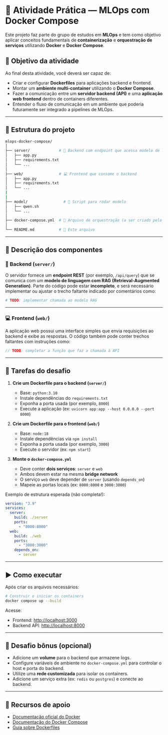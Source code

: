 # 🐳 Atividade Prática — MLOps com Docker Compose

Este projeto faz parte do grupo de estudos em **MLOps** e tem como objetivo aplicar conceitos fundamentais de **containerização** e **orquestração de serviços** utilizando **Docker** e **Docker Compose**.

## 🎯 Objetivo da atividade

Ao final desta atividade, você deverá ser capaz de:

* Criar e configurar **Dockerfiles** para aplicações backend e frontend.
* Montar um **ambiente multi-container** utilizando o **Docker Compose**.
* Fazer a comunicação entre um **servidor backend (API)** e uma **aplicação web frontend** dentro de containers diferentes.
* Entender o fluxo de comunicação em um ambiente que poderia futuramente ser integrado a pipelines de MLOps.

---

## 📁 Estrutura do projeto

```bash
mlops-docker-compose/
│
├── server/             # 🧠 Backend com endpoint que acessa modelo de linguagem via RAG
│   ├── app.py          
│   ├── requirements.txt
│   └── ...             
│
├── web/                # 💻 Frontend que consome o backend
│   ├── app.py          
│   ├── requirements.txt
│   └── ... 
|
| 
├── model/                # 🧠 Script para rodar modelo
│   ├── qwen.sh          
│   └── ...             
│
├── docker-compose.yml  # 🧩 Arquivo de orquestração (a ser criado pelo aluno)
│
└── README.md           # 📘 Este arquivo
```

---

## 🧪 Descrição dos componentes

### 🧠 Backend (`server/`)

O servidor fornece um **endpoint REST** (por exemplo, `/api/query`) que se comunica com um **modelo de linguagem com RAG (Retrieval-Augmented Generation)**.
Parte do código pode estar **incompleto**, e será necessário implementar ou ajustar o trecho faltante indicado por comentários como:

```python
# TODO: implementar chamada ao modelo RAG
```

---

### 💻 Frontend (`web/`)

A aplicação web possui uma interface simples que envia requisições ao backend e exibe as respostas.
O código também pode conter trechos faltantes com instruções como:

```javascript
// TODO: completar a função que faz a chamada à API
```

---

## 🧩 Tarefas do desafio

1. **Crie um Dockerfile para o backend (`server/`)**

   * Base: `python:3.10`
   * Instale dependências do `requirements.txt`
   * Exponha a porta usada (por exemplo, `8000`)
   * Execute a aplicação (ex: `uvicorn app:app --host 0.0.0.0 --port 8000`)

2. **Crie um Dockerfile para o frontend (`web/`)**

   * Base: `node:18`
   * Instale dependências via `npm install`
   * Exponha a porta usada (por exemplo, `3000`)
   * Execute o servidor (ex: `npm start`)

3. **Monte o `docker-compose.yml`**

   * Deve conter **dois serviços**: `server` e `web`
   * Ambos devem estar na mesma **bridge network**
   * O serviço `web` deve depender de `server` (usando `depends_on`)
   * Mapeie as portas locais (ex: `8000:8000` e `3000:3000`)

Exemplo de estrutura esperada (não completa!):

```yaml
version: "3.9"
services:
  server:
    build: ./server
    ports:
      - "8000:8000"
  web:
    build: ./web
    ports:
      - "3000:3000"
    depends_on:
      - server
```

---

## ▶️ Como executar

Após criar os arquivos necessários:

```bash
# Construir e iniciar os containers
docker compose up --build
```

Acesse:

* Frontend: [http://localhost:3000](http://localhost:3000)
* Backend API: [http://localhost:8000](http://localhost:8000)

---

## 🧩 Desafio bônus (opcional)

* Adicione um **volume** para o backend que armazene logs.
* Configure variáveis de ambiente no `docker-compose.yml` para controlar o host e porta do backend.
* Utilize uma **rede customizada** para isolar os containers.
* Adicione um serviço extra (ex: `redis` ou `postgres`) e conecte ao backend.

---

## 📘 Recursos de apoio

* [Documentação oficial do Docker](https://docs.docker.com/)
* [Documentação do Docker Compose](https://docs.docker.com/compose/)
* [Guia sobre Dockerfiles](https://docs.docker.com/engine/reference/builder/)
